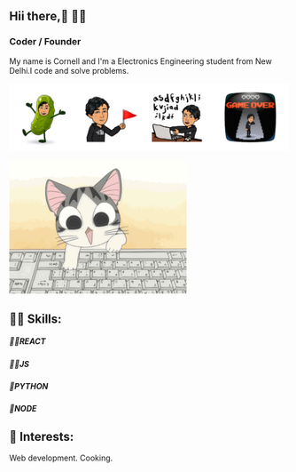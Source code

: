 ## Hii there,👋 👨‍💻
### Coder / Founder 
My name is Cornell and I'm a Electronics Engineering student from New Delhi.I code and solve problems.

![Coder / Founder ](https://github.com/Wali-dev/Wali-dev/blob/main/cover.png)



![til](https://github.com/Wali-dev/Wali-dev/blob/main/Chi-typing-on-a-computer-chis-sweet-home-chis-new-address-37597964-320-240.gif)

## 🐱‍🚀 Skills: 
##### 🐱‍🐉REACT 
##### 🐱‍🏍JS 
##### 🌹PYTHON 
##### 🤳NODE

 
## 🌱 Interests:
Web development.
Cooking.








